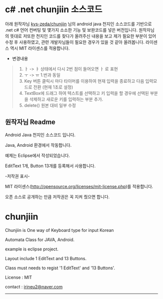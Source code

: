 # c# .net chunjiin 소스코드

아래 원작자님 [kys-zeda/chunjiin](https://github.com/kys-zeda/chunjiin) 님의 android java 천지인 소스코드를 기반으로
.net c# 언어 컨버팅 및 몇가지 소소한 기능 및 보완코드를 넣은 버전입니다.
원작자님의 뜻대로 저또한 천지인 코드를 찾다가 올려주신 내용을 보고 제가 필요한 부분이 있어 수정 후 사용하였고, 
관련 개발자님들이 필요한 경우가 있을 것 같아 올려봅니다.
라이센스 역시 MIT 라이센스를 적용합니다.
 
 * 변경내용
 > 1. ㅏ -> ㅑ  상태에서 다시 2번 점이 들어오면 ㅏ 로 표현
 > 2. ㅜ -> ㅠ 1.번과 동일  
 > 3. Key 버튼 클릭시 마다 타이머를 이용하여 현재 입력을 종료하고 다음 입력모드로 전환 (현재 1초로 설정)
 > 4. TextBox에 드래그 하여 텍스트를 선택하고 키 입력을 할 경우에 선택된 부분을 삭제하고 새로운 키를 입력하는 부분 추가.
 > 5. delete() 원본 대비 일부 수정


원작자님 Readme
----------------------------------------------------------


Android Java 천지인 소스코드 입니다.

Java, Android 환경에서 작동합니다.

예제는 Eclipse에서 작성되었습니다.

EditText 1개, Button 13개를 등록해서 사용합니다.

-저작권 표시-

MIT 라이센스(http://opensource.org/licenses/mit-license.php)를 적용합니다. 

오픈 소스로 공개하는 만큼 저작권은 꼭 지켜 줬으면 합니다.


# chunjiin

Chunjiin is One way of Keyboard type for input Korean

Automata Class for JAVA, Android.



example is eclipse project.

Layout include 1 EditText and 13 Buttons.

Class must needs to regist '1 EditText' and '13 Buttons'.

License : MIT

contact : irineu2@naver.com


---------------------------



